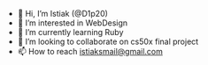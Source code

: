 - 👋 Hi, I’m Istiak (@D1p20)
- 👀 I’m interested in WebDesign
- 🌱 I’m currently learning Ruby
- 💞️ I’m looking to collaborate on cs50x final project
- 📫 How to reach istiaksmail@gmail.com

<!---
D1p20/D1p20 is a ✨ special ✨ repository because its `README.md` (this file) appears on your GitHub profile.
You can click the Preview link to take a look at your changes.
--->
